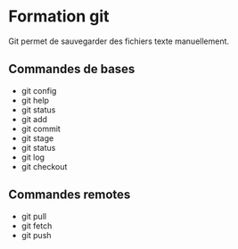 # Formation git

Git permet de sauvegarder des fichiers texte manuellement.

## Commandes de bases

* git config
* git help
* git status
* git add
* git commit
* git stage
* git status
* git log
* git checkout

## Commandes remotes

* git pull
* git fetch
* git push
